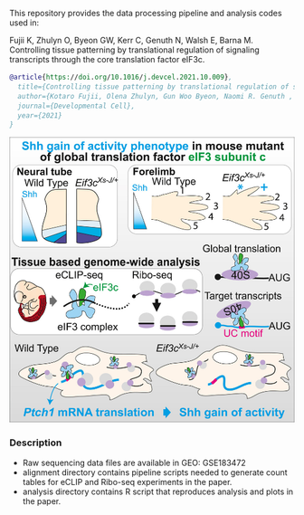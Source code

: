 This repository provides the data processing pipeline and analysis codes used in:

Fujii K, Zhulyn O, Byeon GW, Kerr C, Genuth N, Walsh E, Barna M. Controlling tissue patterning by translational regulation of signaling transcripts through the core translation factor eIF3c.

```bibtex
@article{https://doi.org/10.1016/j.devcel.2021.10.009},
  title={Controlling tissue patterning by translational regulation of signaling transcripts through the core translation factor eIF3c},
  author={Kotaro Fujii, Olena Zhulyn, Gun Woo Byeon, Naomi R. Genuth , Craig H. Kerr, Erin M. Walsh, Maria Barna},
  journal={Developmental Cell},
  year={2021}
}
```

![image](fig.jpg)

### Description
* Raw sequencing data files are available in GEO: GSE183472
* alignment directory contains pipeline scripts needed to generate count tables for eCLIP and Ribo-seq experiments in the paper.
* analysis directory contains R script that reproduces analysis and plots in the paper.
